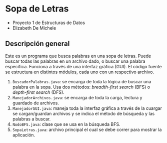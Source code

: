 # Sopa de Letras
- Proyecto 1 de Estructuras de Datos
- Elizabeth De Michele
## Descripción general
Este es un programa que busca palabras en una sopa de letras. Puede buscar todas las palabras en un archivo dado, o buscar una palabra específica. 
Funciona a través de una interfaz gráfica (GUI). El código fuente se estructura en distintos módulos, cada uno con un respectivo archivo.

1. `BuscadorPalabras.java`: se encarga de toda la lógica de buscar una palabra en la sopa. Usa dos métodos: _breadth-first search_ (BFS) o
   _depth-first search_ (DFS).
3. `ManejadorArchivos.java`: se encarga de toda la carga, lectura y guardado de archivos.
4. `ManejadorGUI.java`: maneja toda la interfaz gráfica a través de la cuargar se cargan/guardan archivos y se indica el método de búsqueda y las palabras a buscar.
5. `NodoBFS.java`: clase que se usa en la búsqueda BFS.
6. `SopaLetras.java`: archivo principal el cual se debe correr para mostrar la aplicación.
